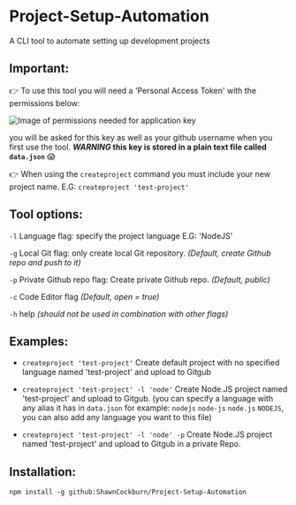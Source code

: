# Project-Setup-Automation
A CLI tool to automate setting up development projects

## Important:
:point_right: To use this tool you will need a 'Personal Access Token' with the permissions below:

![Image of permissions needed for application key](https://i.imgur.com/GRStXfW.png)

you will be asked for this key as well as your github username when you first use the tool. **_WARNING_ this key is stored in a plain text file called `data.json`** :scream:

:point_right: When using the `createproject` command you must include your new project name. E.G: `createproject 'test-project'`

## Tool options:

`-l`    Language flag: specify the project language E.G: 'NodeJS'

`-g`    Local Git flag: only create local Git repository. _(Default, create Github repo and push to it)_

`-p`    Private Github repo flag: Create private Github repo. _(Default, public)_

`-c`    Code Editor flag _(Default, open = true)_

`-h`    help _(should not be used in combination with other flags)_

## Examples:
* `createproject 'test-project'` Create default project with no specified language named 'test-project' and upload to Gitgub

* `createproject 'test-project' -l 'node'` Create Node.JS project named 'test-project' and upload to Gitgub. (you can specify a language with any alias it has in `data.json` for example: `nodejs` `node-js` `node.js` `NODEJS`, you can also add any language you want to this file)

* `createproject 'test-project' -l 'node' -p` Create Node.JS project named 'test-project' and upload to Gitgub in a private Repo.

## Installation:
`npm install -g github:ShawnCockburn/Project-Setup-Automation`
